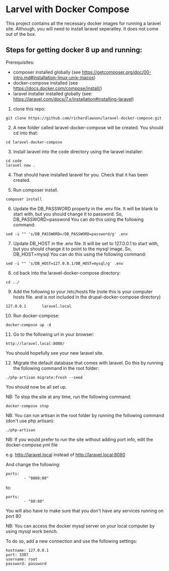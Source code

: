 # Larvel  with Docker Compose

This project contains all the necessary docker images for running a laravel site. Although, you will need to install laravel seperatley. It does not come out of the box.

## Steps for getting docker 8 up and running:

Prerequisites:

- composer installed globally (see https://getcomposer.org/doc/00-intro.md#installation-linux-unix-macos)
- docker-compose installed (see https://docs.docker.com/compose/install/)
- laravel installer installed globally (see: https://laravel.com/docs/7.x/installation#installing-laravel)

1. clone this repo:

```
git clone https://github.com/richardlawson/laravel-docker-compose.git
```

2. A new folder called laravel-docker-compose will be created. You should cd into that:

```
cd laravel-docker-compose
```

3. Install laravel into the code directory using the laravel installer:

```
cd code
laravel new .
```

4. That should have installed laravel for you. Check that it has been created.

5. Run composer install.

```
composer install
```
6. Update the DB_PASSWORD property in the .env file. It will be blank to start with, but you should change it to password. So, DB_PASSWORD=password
You can do this using the following command: 

```
sed -i "" 's/DB_PASSWORD=/DB_PASSWORD=password/g' .env
```
7. Update DB_HOST in the .env file. It will be set to 127.0.0.1 to start with, but you should change it to point to the mysql image. So,
DB_HOST=mysql
You can do this using the following command: 

```
sed -i "" 's/DB_HOST=127.0.0.1/DB_HOST=mysql/g' .env
```

8. cd back into the laravel-docker-compose directory:

```
cd ../
```

9. Add the following to your /etc/hosts file (note this is your computer hosts file. and is not included in the drupal-docker-compose directory)

```
127.0.0.1       laravel.local
```

10. Run docker-compose:

```
docker-compose up -d
```

11. Go to the following url in your browser:

```
http://laravel.local:8080/
```

You should hopefully see your new laravel site.

12. Migrate the default database that comes with laravel. Do this by running the following command in the root folder:

```
./php-artisan migrate:fresh --seed
```

You should now be all set up.


NB: To stop the site at any time, run the following command:

```
docker-compose stop
```

NB: You can run artisan in the root folder by running the following command (don't use php artisan):

```
./php-artisan
```

NB: If you would prefer to run the site without adding port info, edit the docker-compose.yml file

e.g. http://laravel.local instead of http://laravel.local:8080

And change the following:

```
ports:
        - "8080:80"
```

to:

```
ports:
        - "80:80"
```

You will also have to make sure that you don't have any services running on port 80

NB: You can access the docker mysql server on your local computer by using mysql work bench.

To do so, add a new connection and use the following settings:

```
hostname: 127.0.0.1
port: 3307
username: root
password: password
```



